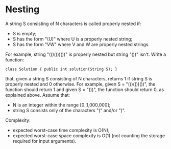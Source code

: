 Nesting
=======

A string S consisting of N characters is called properly nested if:
- S is empty;
- S has the form "(U)" where U is a properly nested string;
- S has the form "VW" where V and W are properly nested strings.

For example, string "(()(())())" is properly nested but string "())" isn't. Write a function:

	class Solution { public int solution(String S); }

that, given a string S consisting of N characters, returns 1 if string S is properly nested and 0 otherwise. For example, given S = "(()(())())", the function should return 1 and given S = "())", the function should return 0, as explained above. Assume that:
- N is an integer within the range [0..1,000,000];
- string S consists only of the characters "(" and/or ")".

Complexity:
- expected worst-case time complexity is O(N);
- expected worst-case space complexity is O(1) (not counting the storage required for input arguments).
